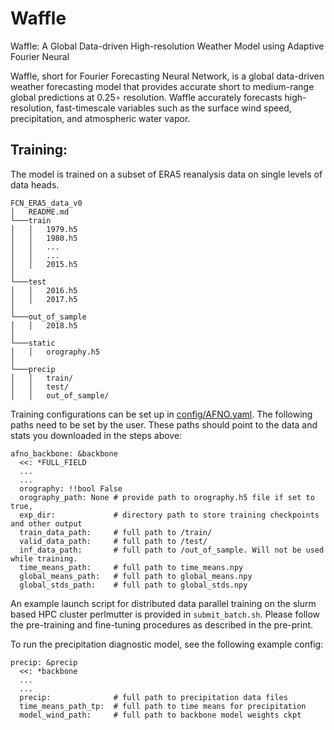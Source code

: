 # Waffle
Waffle: A Global Data-driven High-resolution Weather Model using Adaptive Fourier Neural

Waffle, short for Fourier Forecasting Neural Network, is a global data-driven weather forecasting model that provides accurate short to medium-range global predictions at 0.25∘ resolution. Waffle accurately forecasts high-resolution, fast-timescale variables such as the surface wind speed, precipitation, and atmospheric water vapor. 

## Training:

The model is trained on a subset of ERA5 reanalysis data on single levels of data heads.

```
FCN_ERA5_data_v0
│   README.md
└───train
│   │   1979.h5
│   │   1980.h5
│   │   ...
│   │   ...
│   │   2015.h5
│   
└───test
│   │   2016.h5
│   │   2017.h5
│
└───out_of_sample
│   │   2018.h5
│
└───static
│   │   orography.h5
│
└───precip
│   │   train/
│   │   test/
│   │   out_of_sample/

```

Training configurations can be set up in [config/AFNO.yaml](config/AFNO.yaml). The following paths need to be set by the user. These paths should point to the data and stats you downloaded in the steps above:

```
afno_backbone: &backbone
  <<: *FULL_FIELD
  ...
  ...
  orography: !!bool False 
  orography_path: None # provide path to orography.h5 file if set to true, 
  exp_dir:             # directory path to store training checkpoints and other output
  train_data_path:     # full path to /train/
  valid_data_path:     # full path to /test/
  inf_data_path:       # full path to /out_of_sample. Will not be used while training.
  time_means_path:     # full path to time_means.npy
  global_means_path:   # full path to global_means.npy
  global_stds_path:    # full path to global_stds.npy

```

An example launch script for distributed data parallel training on the slurm based HPC cluster perlmutter is provided in ```submit_batch.sh```. Please follow the pre-training and fine-tuning procedures as described in the pre-print.

To run the precipitation diagnostic model, see the following example config:

```
precip: &precip
  <<: *backbone
  ...
  ...
  precip:              # full path to precipitation data files 
  time_means_path_tp:  # full path to time means for precipitation
  model_wind_path:     # full path to backbone model weights ckpt

```
